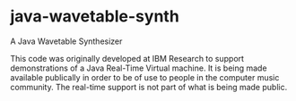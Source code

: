 # java-wavetable-synth
A Java Wavetable Synthesizer

This code was originally developed at IBM Research to support demonstrations of a Java Real-Time Virtual machine.  It is being made available publically in order to be of use to people in the computer music community.  The real-time support is not part of what is being made public. 
